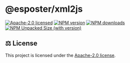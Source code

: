 # @esposter/xml2js

[![Apache-2.0 licensed][badge-license]][url-license]
[![NPM version][badge-npm-version]][url-npm]
[![NPM downloads][badge-npm-downloads]][url-npm]
[![NPM Unpacked Size (with version)][badge-npm-unpacked-size]][url-npm]

## <a name="license">⚖️ License</a>

This project is licensed under the [Apache-2.0 license](https://github.com/Esposter/Esposter/blob/main/LICENSE).

[badge-license]: https://img.shields.io/github/license/Esposter/Esposter.svg?color=blue
[url-license]: https://github.com/Esposter/Esposter/blob/main/LICENSE
[badge-npm-version]: https://img.shields.io/npm/v/@esposter/xml2js/latest?color=brightgreen
[url-npm]: https://www.npmjs.com/package/@esposter/xml2js/v/latest
[badge-npm-unpacked-size]: https://img.shields.io/npm/unpacked-size/@esposter/xml2js/latest?label=npm
[badge-npm-downloads]: https://img.shields.io/npm/dm/@esposter/xml2js.svg
